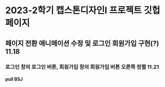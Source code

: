 # 2023-2학기 캡스톤디자인I 프로젝트 깃헙 페이지

## 페이지 전환 애니메이션 수정 및 로그인 회원가입 구현(?) 11.18

### 로그인 창의 로그인 버튼, 회원가입 창의 회원가입 버튼 오른쪽 정렬 11.21

#### pull BSJ
